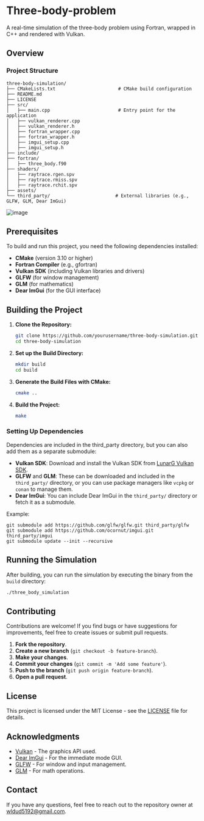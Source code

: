 # Three-body-problem
A real-time simulation of the three-body problem using Fortran, wrapped in C++ and rendered with Vulkan.


## Overview
### Project Structure
```
three-body-simulation/
├── CMakeLists.txt                       # CMake build configuration
├── README.md            
├── LICENSE             
├── src/                 
│   ├── main.cpp                         # Entry point for the application
│   ├── vulkan_renderer.cpp   
│   ├── vulkan_renderer.h     
│   ├── fortran_wrapper.cpp   
│   ├── fortran_wrapper.h     
│   ├── imgui_setup.cpp       
│   ├── imgui_setup.h        
├── include/             
├── fortran/             
│   ├── three_body.f90   
├── shaders/             
│   ├── raytrace.rgen.spv  
│   ├── raytrace.rmiss.spv 
│   ├── raytrace.rchit.spv 
├── assets/              
└── third_party/                        # External libraries (e.g., GLFW, GLM, Dear ImGui)
```

![image](https://github.com/user-attachments/assets/e82e1fc2-c26a-4bc9-b989-976cfd26509a)


## Prerequisites

To build and run this project, you need the following dependencies installed:

- **CMake** (version 3.10 or higher)
- **Fortran Compiler** (e.g., gfortran)
- **Vulkan SDK** (including Vulkan libraries and drivers)
- **GLFW** (for window management)
- **GLM** (for mathematics)
- **Dear ImGui** (for the GUI interface)

## Building the Project

1. **Clone the Repository:**

    ```bash
    git clone https://github.com/yourusername/three-body-simulation.git
    cd three-body-simulation
    ```

2. **Set up the Build Directory:**

    ```bash
    mkdir build
    cd build
    ```

3. **Generate the Build Files with CMake:**

    ```bash
    cmake ..
    ```

4. **Build the Project:**

    ```bash
    make
    ```


### Setting Up Dependencies

Dependencies are included in the third_party directory, but you can also add them as a separate submodule:

- **Vulkan SDK**: Download and install the Vulkan SDK from [LunarG Vulkan SDK](https://vulkan.lunarg.com/).
- **GLFW** and **GLM**: These can be downloaded and included in the `third_party/` directory, or you can use package managers like `vcpkg` or `conan` to manage them.
- **Dear ImGui**: You can include Dear ImGui in the `third_party/` directory or fetch it as a submodule.

Example:
```
git submodule add https://github.com/glfw/glfw.git third_party/glfw
git submodule add https://github.com/ocornut/imgui.git third_party/imgui
git submodule update --init --recursive
```



## Running the Simulation

After building, you can run the simulation by executing the binary from the `build` directory:

```bash
./three_body_simulation
```

## Contributing

Contributions are welcome! If you find bugs or have suggestions for improvements, feel free to create issues or submit pull requests.

1. **Fork the repository**.
2. **Create a new branch** (`git checkout -b feature-branch`).
3. **Make your changes**.
4. **Commit your changes** (`git commit -m 'Add some feature'`).
5. **Push to the branch** (`git push origin feature-branch`).
6. **Open a pull request**.

## License

This project is licensed under the MIT License - see the [LICENSE](LICENSE) file for details.

## Acknowledgments

- [Vulkan](https://vulkan.lunarg.com/) - The graphics API used.
- [Dear ImGui](https://github.com/ocornut/imgui) - For the immediate mode GUI.
- [GLFW](https://www.glfw.org/) - For window and input management.
- [GLM](https://glm.g-truc.net/0.9.9/index.html) - For math operations.

## Contact

If you have any questions, feel free to reach out to the repository owner at [wldud5192@gmail.com](mailto:wldud5192@gmail.com).

